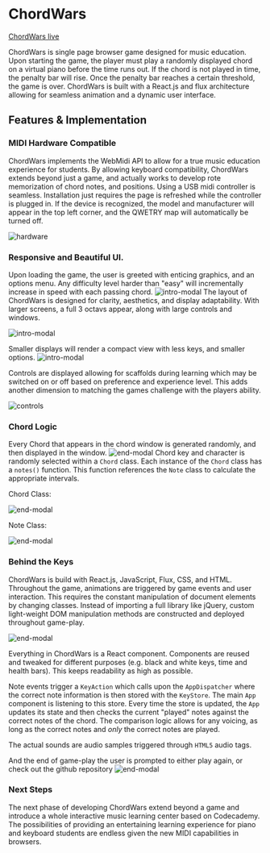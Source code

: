 # ChordWars

[ChordWars live][live]

[live]: https://pyreta.github.io/ChordWars/

ChordWars is single page browser game designed for music education.  Upon starting the game, the player must play a randomly displayed chord on a virtual piano before the time runs out.  If the chord is not played in time, the penalty bar will rise.  Once the penalty bar reaches a certain threshold, the game is over.  ChordWars is built with a React.js and flux architecture allowing for seamless animation and a dynamic user interface.

## Features & Implementation



### MIDI Hardware Compatible
  ChordWars implements the WebMidi API to allow for a true music education experience for students.  By allowing keyboard compatibility, ChordWars extends beyond just a game, and actually works to develop rote memorization of chord notes, and positions.  Using a USB midi controller is seamless.  Installation just requires the page is refreshed while the controller is plugged in.  If the device is recognized, the model and manufacturer will appear in the top left corner, and the QWETRY map will automatically be turned off.


![hardware](docs/midi-controller.png)

### Responsive and Beautiful UI.

  Upon loading the game, the user is greeted with enticing graphics, and an options menu.  Any difficulty level harder than "easy" will incrementally increase in speed with each passing chord.
  ![intro-modal](docs/intro-modal.png)
  The layout of ChordWars is designed for clarity, aesthetics, and display adaptability. With larger screens, a full 3 octavs appear, along with large controls and windows.

  ![intro-modal](docs/full-view.png)

  Smaller displays will render a compact view with less keys, and smaller options.
  ![intro-modal](docs/small-view.png)

  Controls are displayed allowing for scaffolds during learning which may be switched on or off based on preference and experience level.  This adds another dimension to matching the games challenge with the players ability.

  ![controls](docs/controls2.png)

### Chord Logic

  Every Chord that appears in the chord window is generated randomly, and then displayed in the window.
  ![end-modal](docs/chord-window.png)
  Chord key and character is randomly selected within a `Chord` class.  Each instance of the `Chord` class has a `notes()` function.  This function references the `Note` class to calculate the appropriate intervals.


  Chord Class:

  ![end-modal](docs/chord.png)

  Note Class:

  ![end-modal](docs/note.png)

### Behind the Keys
  ChordWars is build with React.js, JavaScript, Flux, CSS, and HTML.  Throughout the game, animations are triggered by game events and user interaction.  This requires the constant manipulation of document elements by changing classes.  Instead of importing a full library like jQuery, custom light-weight DOM manipulation methods are constructed and deployed throughout game-play.

![end-modal](docs/DOM.png)

  Everything in ChordWars is a React component.  Components are reused and tweaked for different purposes (e.g. black and white keys, time and health bars).  This keeps readability as high as possible.

  Note events trigger a `KeyAction` which calls upon the `AppDispatcher` where the correct note information is then stored with the `KeyStore`.  The main `App` component is listening to this store.  Every time the store is updated, the `App` updates its state and then checks the current "played" notes against the correct notes of the chord.  The comparison logic allows for any voicing, as long as the correct notes and *only* the correct notes are played.

  The actual sounds are audio samples triggered through `HTML5` audio tags.

  And the end of game-play the user is prompted to either play again, or check out the github repository
![end-modal](docs/end-modal.png)


### Next Steps
  The next phase of developing ChordWars extend beyond a game and introduce a whole interactive music learning center based on Codecademy.  The possibilities of providing an entertaining learning experience for piano and keyboard students are endless given the new MIDI capabilities in browsers.
